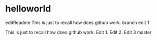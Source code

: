 # helloworld
editReadme
This is just to recall how does github work.
branch edit 1

This is just to recall how does github work. Edit 1.
Edit 2.
Edit 3
master
